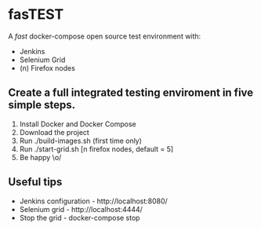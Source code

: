 # fasTEST

A *fast* docker-compose open source test environment with:
* Jenkins
* Selenium Grid
* (n) Firefox nodes

## Create a full integrated testing enviroment in five simple steps.

1. Install Docker and Docker Compose
2. Download the project
3. Run ./build-images.sh (first time only)
4. Run ./start-grid.sh [n firefox nodes, default = 5]
5. Be happy \o/

## Useful tips
* Jenkins configuration - http://localhost:8080/
* Selenium grid - http://localhost:4444/
* Stop the grid - docker-compose stop
